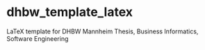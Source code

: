 # dhbw_template_latex
LaTeX template for DHBW Mannheim Thesis, Business Informatics, Software Engineering

